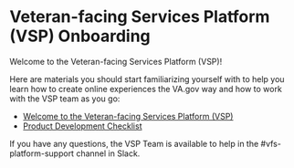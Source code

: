 # Veteran-facing Services Platform (VSP) Onboarding

Welcome to the Veteran-facing Services Platform (VSP)! 

Here are materials you should start familiarizing yourself with to help you learn how to create online experiences the VA.gov way and how to work with the VSP team as you go:
- [Welcome to the Veteran-facing Services Platform (VSP)](https://github.com/department-of-veterans-affairs/va.gov-team/blob/master/Administrative/Onboarding/Welcome%20to%20VSP.md)
- [Product Development Checklist](https://github.com/department-of-veterans-affairs/va.gov-team/blob/master/Administrative/Onboarding/Product%20Development%20Checklist.md)

If you have any questions, the VSP Team is available to help in the #vfs-platform-support channel in Slack.

